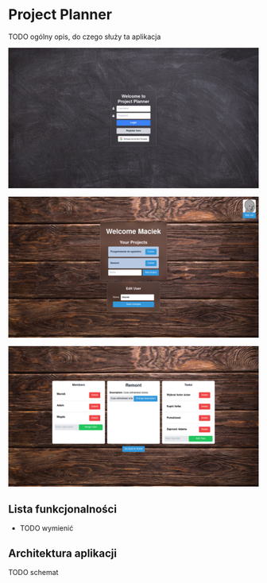 # Project Planner
TODO ogólny opis, do czego służy ta aplikacja

![Strona logowania](images/login.png)

![Strona główna](images/home.png)

![Strona projektu](images/project.png)

## Lista funkcjonalności
- TODO wymienić

## Architektura aplikacji
TODO schemat

